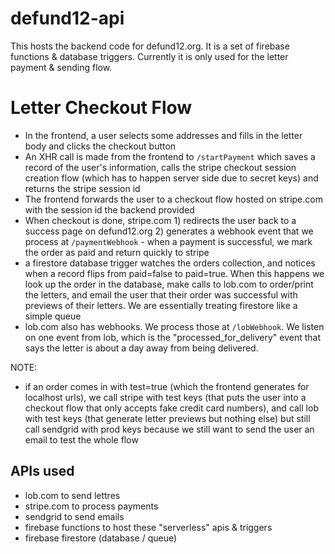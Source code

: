 # defund12-api

This hosts the backend code for defund12.org. It is a set of firebase functions & database triggers. Currently it is only used for the letter payment & sending flow.

# Letter Checkout Flow
- In the frontend, a user selects some addresses and fills in the letter body and clicks the checkout button
- An XHR call is made from the frontend to `/startPayment` which saves a record of the user's information, calls the stripe checkout session creation flow (which has to happen server side due to secret keys) and returns the stripe session id
- The frontend forwards the user to a checkout flow hosted on stripe.com with the session id the backend provided
- When checkout is done, stripe.com 1) redirects the user back to a success page on defund12.org 2) generates a webhook event that we process at `/paymentWebhook` - when a payment is successful, we mark the order as paid and return quickly to stripe
- a firestore database trigger watches the orders collection, and notices when a record flips from paid=false to paid=true. When this happens we look up the order in the database, make calls to lob.com to order/print the letters, and email the user that their order was successful with previews of their letters. We are essentially treating firestore like a simple queue
- lob.com also has webhooks. We process those at `/lobWebhook`. We listen on one event from lob, which is the "processed_for_delivery" event that says the letter is about a day away from being delivered.

NOTE:
- if an order comes in with test=true (which the frontend generates for localhost urls), we call stripe with test keys (that puts the user into a checkout flow that only accepts fake credit card numbers), and call lob with test keys (that generate letter previews but nothing else) but still call sendgrid with prod keys because we still want to send the user an email to test the whole flow

## APIs used
- lob.com to send lettres
- stripe.com to process payments
- sendgrid to send emails
- firebase functions to host these "serverless" apis & triggers
- firebase firestore (database / queue)
